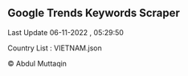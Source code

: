 

## Google Trends Keywords Scraper 
 
Last Update 06-11-2022 , 05:29:50

Country List :
VIETNAM.json



© Abdul Muttaqin 
